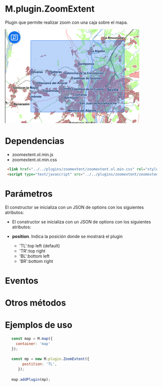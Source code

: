 # M.plugin.ZoomExtent


Plugin que permite realizar zoom con una caja sobre el mapa.

![Imagen1](./img/zoomExtent_1.png)

# Dependencias

- zoomextent.ol.min.js
- zoomextent.ol.min.css


```html
 <link href="../../plugins/zoomextent/zoomextent.ol.min.css" rel="stylesheet" />
 <script type="text/javascript" src="../../plugins/zoomextent/zoomextent.ol.min.js"></script>
```

# Parámetros

El constructor se inicializa con un JSON de options con los siguientes atributos:

- El constructor se inicializa con un JSON de options con los siguientes atributos:


- **position**. Indica la posición donde se mostrará el plugin
  - 'TL':top left (default)
  - 'TR':top right 
  - 'BL':bottom left 
  - 'BR':bottom right

# Eventos


# Otros métodos


# Ejemplos de uso

```javascript
   const map = M.map({
     container: 'map'
   });
  
   const mp = new M.plugin.ZoomExtent({
        postition: 'TL',
      });

   map.addPlugin(mp);
```

